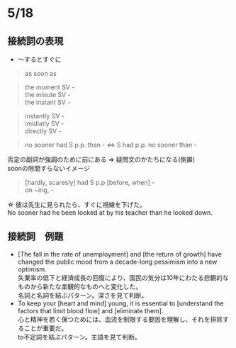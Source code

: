 # 5/18
## 接続詞の表現
* 〜するとすぐに
>  as soon as  
  
> the moment SV -  
> the minute SV -  
> the instant SV -  
  
>instantly SV -  
> imidiatly SV -  
> directly SV -  
  
> no sooner had S p.p. than - <=> S had p.p. no sooner than -  

否定の副詞が強調のために前にある => 疑問文のかたちになる(倒置)  
soonの隙間すらないイメージ  
  
> [hardly, scaresly] had S p.p [before, when] -  
> on ~ing, -  

☆ 彼は先生に見られたら、すぐに視線を下げた。  
No sooner had he been looked at by his teacher than he looked down.
## 接続詞　例題
* [The fall in the rate of unemployment] and [the return of growth] have changed the public mood from a decade-long pessimism into a new optimism.  
	失業率の低下と経済成長の回復により、国民の気分は10年にわたる悲観的なものから新たな楽観的なものへと変化した。  
	名詞と名詞を結ぶパターン。深さを見て判断。  
* To keep your [heart and mind] young, it is essential to [understand the factors that limit blood flow] and [eliminate them].  
	心と精神を若く保つためには、血流を制限する要因を理解し、それを排除することが重要だ。  
	to不定詞を結ぶパターン。主語を見て判断。  

